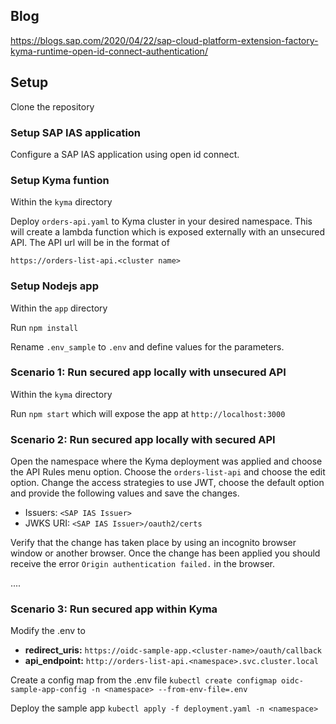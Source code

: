 ## Blog

https://blogs.sap.com/2020/04/22/sap-cloud-platform-extension-factory-kyma-runtime-open-id-connect-authentication/

## Setup

Clone the repository

### Setup SAP IAS application

Configure a SAP IAS application using open id connect.

### Setup Kyma funtion

Within the `kyma` directory

Deploy `orders-api.yaml` to Kyma cluster in your desired namespace. This will create a lambda function which is exposed externally with an unsecured API. The API url will be in the format of

`https://orders-list-api.<cluster name>`

### Setup Nodejs app

Within the `app` directory

Run `npm install`

Rename `.env_sample` to `.env` and define values for the parameters.

### Scenario 1: Run secured app locally with unsecured API

Within the `kyma` directory

Run `npm start` which will expose the app at `http://localhost:3000`

### Scenario 2: Run secured app locally with secured API

Open the namespace where the Kyma deployment was applied and choose the API Rules menu option. Choose the `orders-list-api` and choose the edit option. Change the access strategies to use JWT, choose the default option and provide the following values and save the changes.

- Issuers: `<SAP IAS Issuer>`
- JWKS URI: `<SAP IAS Issuer>/oauth2/certs`

Verify that the change has taken place by using an incognito browser window or another browser. Once the change has been applied you should receive the error `Origin authentication failed.` in the browser.

....

### Scenario 3: Run secured app within Kyma

Modify the .env to

- **redirect_uris:** `https://oidc-sample-app.<cluster-name>/oauth/callback`
- **api_endpoint:** `http://orders-list-api.<namespace>.svc.cluster.local`

Create a config map from the .env file
`kubectl create configmap oidc-sample-app-config -n <namespace> --from-env-file=.env`

Deploy the sample app
`kubectl apply -f deployment.yaml -n <namespace>`
